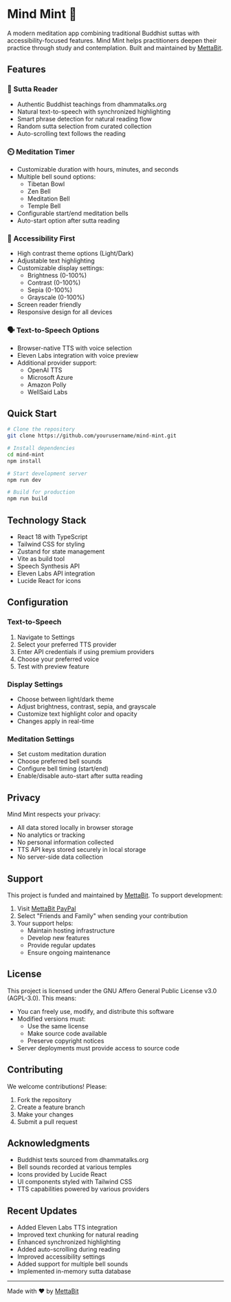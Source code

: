 # Mind Mint 🌿

A modern meditation app combining traditional Buddhist suttas with accessibility-focused features. Mind Mint helps practitioners deepen their practice through study and contemplation. Built and maintained by [MettaBit](https://mettabit.io).

## Features

### 📖 Sutta Reader
- Authentic Buddhist teachings from dhammatalks.org
- Natural text-to-speech with synchronized highlighting
- Smart phrase detection for natural reading flow
- Random sutta selection from curated collection
- Auto-scrolling text follows the reading

### ⏲️ Meditation Timer
- Customizable duration with hours, minutes, and seconds
- Multiple bell sound options:
  - Tibetan Bowl
  - Zen Bell
  - Meditation Bell
  - Temple Bell
- Configurable start/end meditation bells
- Auto-start option after sutta reading

### 🎯 Accessibility First
- High contrast theme options (Light/Dark)
- Adjustable text highlighting
- Customizable display settings:
  - Brightness (0-100%)
  - Contrast (0-100%)
  - Sepia (0-100%)
  - Grayscale (0-100%)
- Screen reader friendly
- Responsive design for all devices

### 🗣️ Text-to-Speech Options
- Browser-native TTS with voice selection
- Eleven Labs integration with voice preview
- Additional provider support:
  - OpenAI TTS
  - Microsoft Azure
  - Amazon Polly
  - WellSaid Labs

## Quick Start

```bash
# Clone the repository
git clone https://github.com/yourusername/mind-mint.git

# Install dependencies
cd mind-mint
npm install

# Start development server
npm run dev

# Build for production
npm run build
```

## Technology Stack

- React 18 with TypeScript
- Tailwind CSS for styling
- Zustand for state management
- Vite as build tool
- Speech Synthesis API
- Eleven Labs API integration
- Lucide React for icons

## Configuration

### Text-to-Speech

1. Navigate to Settings
2. Select your preferred TTS provider
3. Enter API credentials if using premium providers
4. Choose your preferred voice
5. Test with preview feature

### Display Settings

- Choose between light/dark theme
- Adjust brightness, contrast, sepia, and grayscale
- Customize text highlight color and opacity
- Changes apply in real-time

### Meditation Settings

- Set custom meditation duration
- Choose preferred bell sounds
- Configure bell timing (start/end)
- Enable/disable auto-start after sutta reading

## Privacy

Mind Mint respects your privacy:
- All data stored locally in browser storage
- No analytics or tracking
- No personal information collected
- TTS API keys stored securely in local storage
- No server-side data collection

## Support

This project is funded and maintained by [MettaBit](https://mettabit.io). To support development:

1. Visit [MettaBit PayPal](https://www.paypal.com/paypalme/mettabit)
2. Select "Friends and Family" when sending your contribution
3. Your support helps:
   - Maintain hosting infrastructure
   - Develop new features
   - Provide regular updates
   - Ensure ongoing maintenance

## License

This project is licensed under the GNU Affero General Public License v3.0 (AGPL-3.0). This means:

- You can freely use, modify, and distribute this software
- Modified versions must:
  - Use the same license
  - Make source code available
  - Preserve copyright notices
- Server deployments must provide access to source code

## Contributing

We welcome contributions! Please:

1. Fork the repository
2. Create a feature branch
3. Make your changes
4. Submit a pull request

## Acknowledgments

- Buddhist texts sourced from dhammatalks.org
- Bell sounds recorded at various temples
- Icons provided by Lucide React
- UI components styled with Tailwind CSS
- TTS capabilities powered by various providers

## Recent Updates

- Added Eleven Labs TTS integration
- Improved text chunking for natural reading
- Enhanced synchronized highlighting
- Added auto-scrolling during reading
- Improved accessibility settings
- Added support for multiple bell sounds
- Implemented in-memory sutta database

---

Made with ❤️ by [MettaBit](https://mettabit.io)